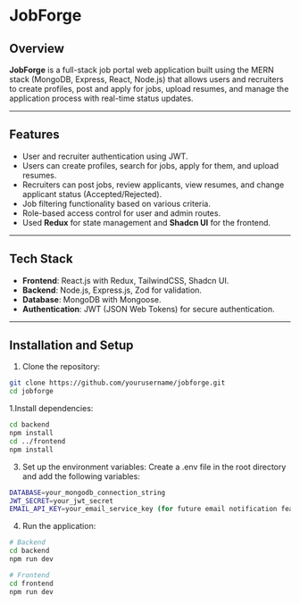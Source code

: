 # JobForge

## Overview

**JobForge** is a full-stack job portal web application built using the MERN stack (MongoDB, Express, React, Node.js) that allows users and recruiters to create profiles, post and apply for jobs, upload resumes, and manage the application process with real-time status updates. 

---

## Features

- User and recruiter authentication using JWT.
- Users can create profiles, search for jobs, apply for them, and upload resumes.
- Recruiters can post jobs, review applicants, view resumes, and change applicant status (Accepted/Rejected).
- Job filtering functionality based on various criteria.
- Role-based access control for user and admin routes.
- Used **Redux** for state management and **Shadcn UI** for the frontend.

---

## Tech Stack

- **Frontend**: React.js with Redux, TailwindCSS, Shadcn UI.
- **Backend**: Node.js, Express.js, Zod for validation.
- **Database**: MongoDB with Mongoose.
- **Authentication**: JWT (JSON Web Tokens) for secure authentication.

---

## Installation and Setup

1. Clone the repository:

```bash
git clone https://github.com/yourusername/jobforge.git
cd jobforge
```
1.Install dependencies:

```bash
cd backend
npm install
cd ../frontend
npm install
```
3. Set up the environment variables:
Create a .env file in the root directory and add the following variables:

```bash
DATABASE=your_mongodb_connection_string
JWT_SECRET=your_jwt_secret
EMAIL_API_KEY=your_email_service_key (for future email notification feature)
```
4. Run the application:

```bash
# Backend
cd backend
npm run dev

# Frontend
cd frontend
npm run dev
```


